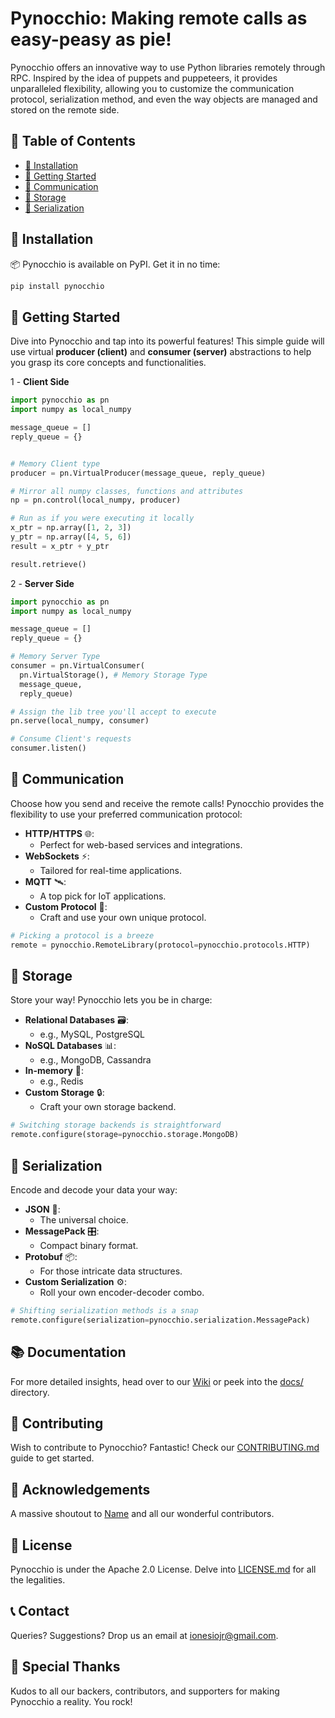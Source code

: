 # Pynocchio: Making remote calls as easy-peasy as pie!

Pynocchio offers an innovative way to use Python libraries remotely through RPC. Inspired by the idea of puppets and puppeteers, it provides unparalleled flexibility, allowing you to customize the communication protocol, serialization method, and even the way objects are managed and stored on the remote side.

## 📑 Table of Contents

- [🔧 Installation](#installation)
- [🚀 Getting Started](#getting-started)
- [📡 Communication](#communication)
- [💾 Storage](#storage)
- [🔄 Serialization](#serialization)

## 🔧 Installation

📦 Pynocchio is available on PyPI. Get it in no time:

```bash
pip install pynocchio
```


## 🚀 Getting Started

Dive into Pynocchio and tap into its powerful features! This simple guide will use virtual **producer (client)** and **consumer (server)** abstractions to help you grasp its core concepts and functionalities.

1 - **Client Side**
```python
import pynocchio as pn
import numpy as local_numpy

message_queue = []
reply_queue = {}


# Memory Client type
producer = pn.VirtualProducer(message_queue, reply_queue)

# Mirror all numpy classes, functions and attributes
np = pn.control(local_numpy, producer)

# Run as if you were executing it locally
x_ptr = np.array([1, 2, 3])
y_ptr = np.array([4, 5, 6])
result = x_ptr + y_ptr

result.retrieve()
```

2 - **Server Side**
```python
import pynocchio as pn
import numpy as local_numpy

message_queue = []
reply_queue = {}

# Memory Server Type
consumer = pn.VirtualConsumer(
  pn.VirtualStorage(), # Memory Storage Type
  message_queue,
  reply_queue)

# Assign the lib tree you'll accept to execute
pn.serve(local_numpy, consumer)

# Consume Client's requests
consumer.listen()
```


## 📡 Communication

Choose how you send and receive the remote calls! Pynocchio provides the flexibility to use your preferred communication protocol:

- **HTTP/HTTPS** 🌐:
  - Perfect for web-based services and integrations.
- **WebSockets** ⚡:
  - Tailored for real-time applications.
- **MQTT** 🛰:
  - A top pick for IoT applications.
- **Custom Protocol** 🔗:
  - Craft and use your own unique protocol.

```python
# Picking a protocol is a breeze
remote = pynocchio.RemoteLibrary(protocol=pynocchio.protocols.HTTP)
```

## 💾 Storage

Store your way! Pynocchio lets you be in charge:

- **Relational Databases** 🗃:
  - e.g., MySQL, PostgreSQL
- **NoSQL Databases** 📊:
  - e.g., MongoDB, Cassandra
- **In-memory** 🚀:
  - e.g., Redis
- **Custom Storage** 🔒:
  - Craft your own storage backend.

```python
# Switching storage backends is straightforward
remote.configure(storage=pynocchio.storage.MongoDB)
```

## 🔄 Serialization

Encode and decode your data your way:

- **JSON** 📝:
  - The universal choice.
- **MessagePack** 🎛:
  - Compact binary format.
- **Protobuf** 📦:
  - For those intricate data structures.
- **Custom Serialization** ⚙️:
  - Roll your own encoder-decoder combo.

```python
# Shifting serialization methods is a snap
remote.configure(serialization=pynocchio.serialization.MessagePack)
```

## 📚 Documentation

For more detailed insights, head over to our [Wiki](your_wiki_link_here) or peek into the [docs/](./docs) directory.

## 🤝 Contributing

Wish to contribute to Pynocchio? Fantastic! Check our [CONTRIBUTING.md](./CONTRIBUTING.md) guide to get started.


## 🙏 Acknowledgements

A massive shoutout to [Name](profile_link) and all our wonderful contributors.

## 📃 License

Pynocchio is under the Apache 2.0 License. Delve into [LICENSE.md](./LICENSE.md) for all the legalities.

## 📞 Contact

Queries? Suggestions? Drop us an email at [ionesiojr@gmail.com](mailto:ionesiojr@gmail.com).

## 🎉 Special Thanks

Kudos to all our backers, contributors, and supporters for making Pynocchio a reality. You rock!

